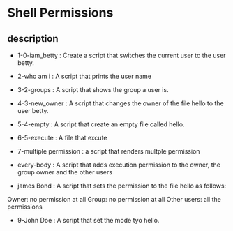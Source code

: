 # Shell Permissions

##  description 

* 1-0-iam_betty : Create a script that switches the current user to the user betty.

* 2-who am i : A script that prints the user name

* 3-2-groups : A script that shows the group a user is.

* 4-3-new_owner : A script that changes the owner of the file hello to the user betty.

* 5-4-empty : A script that create an empty file called hello.

* 6-5-execute : A file that excute

* 7-multiple permission : a script that renders multple permission

* every-body : A script that adds execution permission to the owner, the group owner and the other users

* james Bond : A script that sets the permission to the file hello as follows:

Owner: no permission at all
Group: no permission at all
Other users: all the permissions

* 9-John Doe : A script that set the mode tyo hello.  
